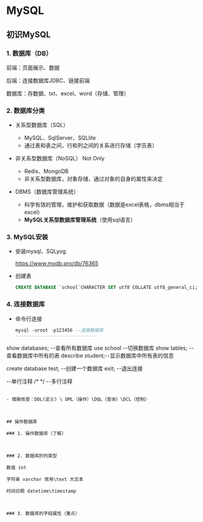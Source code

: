 # MySQL

## 初识MySQL

### 1. 数据库（DB）

前端：页面展示、数据

后端：连接数据库JDBC、链接前端

数据库：存数据、txt、excel、word（存储、管理）



### 2. 数据库分类

- 关系型数据库（SQL）
  - MySQL、SqlServer、SQLlite
  - 通过表和表之间，行和列之间的关系进行存储（学员表）

- 非关系型数据库（NoSQL） Not Only
  - Redis、MongoDB
  - 非关系型数据库，对象存储，通过对象的自身的属性来决定

- DBMS（数据库管理系统）
  - 科学有效的管理，维护和获取数据（数据是excel表格，dbms相当于excel）
  - **MySQL关系型数据库管理系统**（使用sql语言）



### 3. MySQL安装

- 安装mysql、SQLyog

  https://www.modb.pro/db/76365

- 创建表

  ```sql
  CREATE DATABASE `school`CHARACTER SET utf8 COLLATE utf8_general_ci;
  ```



### 4. 连接数据库

- 命令行连接

  ```sql
  mysql -uroot -p123456 --连接数据库
  ------------------------------
show databases; --查看所有数据库
  use school --切换数据库
  show tables; --查看数据库中所有的表
  describe student;--显示数据库中所有表的信息
  
  create database test; --创建一个数据库
  exit; --退出连接
  
  --单行注释
  /*
  */
  --多行注释
  
  ```

- 增删改查：DDL(定义) \ DML（操作）\DQL（查询）\DCL（控制）



## 操作数据库

### 1. 操作数据库（了解）



### 2. 数据库的列类型

数值 int

字符串 varchar 常用\text 大文本

时间日期 datetime\timestamp



### 3. 数据库的字段属性（重点）





 





